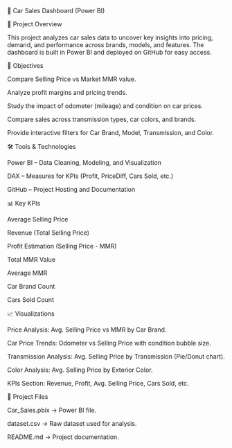 🚗 Car Sales Dashboard (Power BI)

📌 Project Overview

This project analyzes car sales data to uncover key insights into pricing, demand, and performance across brands, models, and features. The dashboard is built in Power BI and deployed on GitHub for easy access.

🎯 Objectives

Compare Selling Price vs Market MMR value.

Analyze profit margins and pricing trends.

Study the impact of odometer (mileage) and condition on car prices.

Compare sales across transmission types, car colors, and brands.

Provide interactive filters for Car Brand, Model, Transmission, and Color.


🛠️ Tools & Technologies

Power BI – Data Cleaning, Modeling, and Visualization

DAX – Measures for KPIs (Profit, PriceDiff, Cars Sold, etc.)

GitHub – Project Hosting and Documentation


📊 Key KPIs

Average Selling Price

Revenue (Total Selling Price)

Profit Estimation (Selling Price - MMR)

Total MMR Value

Average MMR

Car Brand Count

Cars Sold Count


📈 Visualizations

Price Analysis: Avg. Selling Price vs MMR by Car Brand.

Car Price Trends: Odometer vs Selling Price with condition bubble size.

Transmission Analysis: Avg. Selling Price by Transmission (Pie/Donut chart).

Color Analysis: Avg. Selling Price by Exterior Color.

KPIs Section: Revenue, Profit, Avg. Selling Price, Cars Sold, etc.


📂 Project Files

Car_Sales.pbix → Power BI file.

dataset.csv → Raw dataset used for analysis.

README.md → Project documentation.
